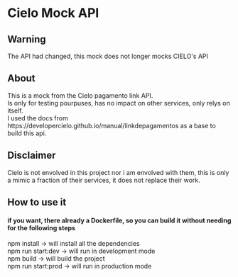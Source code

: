 # Cielo Mock API
<h2>Warning</h2>
The API had changed, this mock does not longer mocks CIELO's API

<h2>About</h2>
<div>This is a mock from the Cielo pagamento link API.</div>
<div>Is only for testing pourpuses, has no impact on other services, only relys on itself.</div>
<div>I used the docs from https://developercielo.github.io/manual/linkdepagamentos as a base to build this api.</div>


<h2>Disclaimer</h2>
<div>Cielo is not envolved in this project nor i am envolved with them, this is only a mimic a fraction of their services, it does not replace their work.</div>

<h2>How to use it</h2>
<h4>if you want, there already a Dockerfile, so you can build it without needing for the following steps</h4>

<div></div>
<div>npm install -> will install all the dependencies</div>
<div>npm run start:dev -> will run in development mode</div>
<div>npm build -> will build the project</div>
<div>npm run start:prod -> will run in production mode</div>
